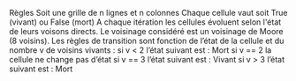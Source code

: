 Règles
Soit une grille de n lignes et n colonnes
Chaque cellule vaut soit True (vivant) ou False (mort)
A chaque itération les cellules évoluent selon l'état de leurs voisons directs.
Le voisinage considéré est un voisinage de Moore (8 voisins).
Les règles de transition sont fonction de l’état de la cellule et du nombre v de voisins vivants :
si v < 2 l’état suivant est : Mort
si v == 2 la cellule ne change pas d’état
si v == 3 l’état suivant est : Vivant
si v > 3 l’état suivant est : Mort